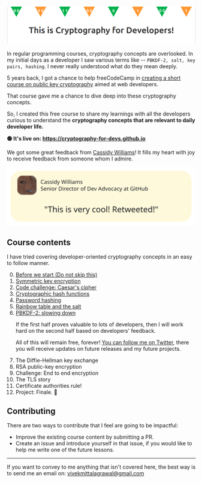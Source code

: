 ![readme cover](readme-cover.png)

In regular programming courses, cryptography concepts are overlooked. In my initial days as a developer I saw various terms like -- `PBKDF-2, salt, key pairs, hashing`. I never really understood what do they mean deeply.

5 years back, I got a chance to help freeCodeCamp in <a target="_blank" href="https://github.com/freeCodeCamp/CurriculumExpansion/pull/184">creating a short course on public key cryptography</a> aimed at web developers.

That course gave me a chance to dive deep into these cryptography concepts.

So, I created this free course to share my learnings with all the developers curious to understand the <strong>cryptography concepts that are relevant to daily developer life.</strong>

**🟢 It's live on: https://cryptography-for-devs.github.io**


We got some great feedback from [Cassidy Williams](https://x.com/cassidoo)! It fills my heart with joy to receive feedback from someone whom I admire.

<img src="cassidys-feedback.svg" alt="cassidy william's feedback">


## Course contents

I have tried covering developer-oriented cryptography concepts in an easy to follow manner.

<ol start="0">
    <li><a href="https://cryptography-for-devs.github.io/0-before-we-start/" target="_blank">Before we start (Do not skip this)</a></li>
    <li><a href="https://cryptography-for-devs.github.io/1-symmetric-key-encryption/" target="_blank">Symmetric key encryption</a></li>
    <li><a href="https://cryptography-for-devs.github.io/2-caesar-challenge/" target="_blank">Code challenge: Caesar's cipher</a></li>
    <li><a href="https://cryptography-for-devs.github.io/3-the-hash/" target="_blank">Cryptographic hash functions</a></li>
    <li><a href="https://cryptography-for-devs.github.io/4-revealed-passwords/" target="_blank">Password hashing</a></li>
    <li><a href="https://cryptography-for-devs.github.io/5-rainbows-and-salts/" target="_blank">Rainbow table and the salt</a></li>
    <li><a href="https://cryptography-for-devs.github.io/6-slow-them-down/" target="_blank">PBKDF-2: slowing down</a></li>

If the first half proves valuable to lots of developers, then I will work hard on the second half based on developers' feedback.

All of this will remain free, forever! <a href="https://twitter.com/vkwebdev" target="_blank">You can follow me on Twitter</a>, there you will receive updates on future releases and my future projects.

<li>The Diffie-Hellman key exchange</li>
<li>RSA public-key encryption</li>
<li>Challenge: End to end encryption</li>
<li>The TLS story</li>
<li>Certificate authorities rule!</li>
<li>Project: Finale. 💛</li>
</ol>

## Contributing

There are two ways to contribute that I feel are going to be impactful:

- Improve the existing course content by submitting a PR.
- Create an issue and introduce yourself in that issue, if you would like to help me write one of the future lessons.

<hr>
If you want to convey to me anything that isn't covered here, the best way is to send me an email on: <a href="mailto:vivekmittalagrawal@gmail.com">vivekmittalagrawal@gmail.com</a>
